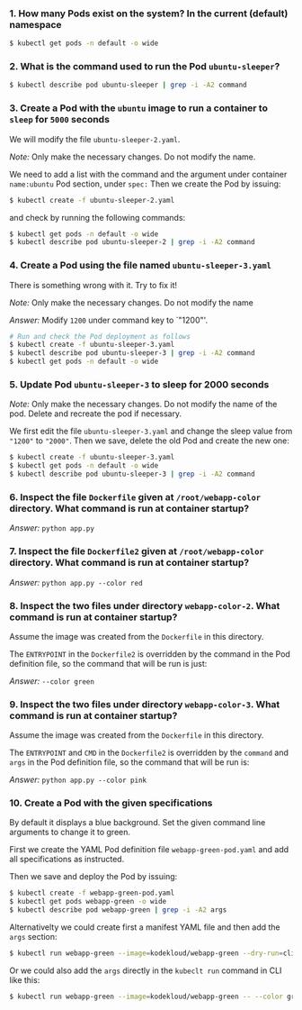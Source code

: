 ### 1. How many Pods exist on the system? In the current (default) namespace

```bash
$ kubectl get pods -n default -o wide
```

### 2. What is the command used to run the Pod `ubuntu-sleeper`?

```bash
$ kubectl describe pod ubuntu-sleeper | grep -i -A2 command
```

### 3. Create a Pod with the `ubuntu` image to run a container to `sleep` for `5000` seconds

We will modify the file `ubuntu-sleeper-2.yaml`.

*Note:* Only make the necessary changes. Do not modify the name.

We need to add a list with the command and the argument under container `name:ubuntu` Pod section, under `spec:`
Then we create the Pod by issuing:

```bash
$ kubectl create -f ubuntu-sleeper-2.yaml 
```

and check by running the following commands:

```bash
$ kubectl get pods -n default -o wide
$ kubectl describe pod ubuntu-sleeper-2 | grep -i -A2 command
```

### 4. Create a Pod using the file named `ubuntu-sleeper-3.yaml`

There is something wrong with it. Try to fix it!

*Note:* Only make the necessary changes. Do not modify the name

*Answer:* Modify `1200` under command key to `"1200"'.

```bash
# Run and check the Pod deployment as follows
$ kubectl create -f ubuntu-sleeper-3.yaml
$ kubectl describe pod ubuntu-sleeper-3 | grep -i -A2 command
$ kubectl get pods -n default -o wide
```

### 5. Update Pod `ubuntu-sleeper-3` to sleep for 2000 seconds

*Note:* Only make the necessary changes. Do not modify the name of the pod. Delete and recreate the pod if necessary.

We first edit the file `ubuntu-sleeper-3.yaml` and change the sleep value from `"1200"` to `"2000"`.
Then we save, delete the old Pod and create the new one:

```bash
$ kubectl create -f ubuntu-sleeper-3.yaml
$ kubectl get pods -n default -o wide
$ kubectl describe pod ubuntu-sleeper-3 | grep -i -A2 command
```

### 6. Inspect the file `Dockerfile` given at `/root/webapp-color` directory. What command is run at container startup?

*Answer:* `python app.py`

### 7. Inspect the file `Dockerfile2` given at `/root/webapp-color` directory. What command is run at container startup?

*Answer:* `python app.py --color red`

### 8. Inspect the two files under directory `webapp-color-2`. What command is run at container startup?

Assume the image was created from the `Dockerfile` in this directory.

The `ENTRYPOINT` in the `Dockerfile2` is overridden by the command in the Pod definition file, so the command that will be run is just:

*Answer:* `--color green`

### 9. Inspect the two files under directory `webapp-color-3`. What command is run at container startup?

Assume the image was created from the `Dockerfile` in this directory.

The `ENTRYPOINT` and `CMD` in the `Dockerfile2` is overridden by the `command` and `args` in the Pod definition file, so the command that will be run is:

*Answer:* `python app.py --color pink`

### 10. Create a Pod with the given specifications 

By default it displays a blue background. Set the given command line arguments to change it to green.

First we create the YAML Pod definition file `webapp-green-pod.yaml` and add all specifications as instructed.

Then we save and deploy the Pod by issuing:

```bash
$ kubectl create -f webapp-green-pod.yaml
$ kubectl get pods webapp-green -o wide
$ kubectl describe pod webapp-green | grep -i -A2 args
```

Alternativelty we could create first a manifest YAML file and then add the `args` section:

```bash
$ kubectl run webapp-green --image=kodekloud/webapp-green --dry-run=client -o yaml
```

Or we could also add the `args` directly in the `kubeclt run` command in CLI like this:

```bash
$ kubectl run webapp-green --image=kodekloud/webapp-green -- --color green
```
